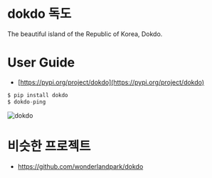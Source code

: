 # dokdo 독도
The beautiful island of the Republic of Korea, Dokdo.

# User Guide
- [https://pypi.org/project/dokdo](https://pypi.org/project/dokdo)
```python
$ pip install dokdo
$ dokdo-ping
```

![dokdo](https://static.thenounproject.com/png/182998-200.png)

# 비슷한 프로젝트
- https://github.com/wonderlandpark/dokdo